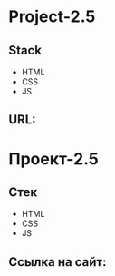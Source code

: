 # Project-2.5

## Stack
* HTML
* CSS
* JS
## URL:


# Проект-2.5

## Стек
* HTML
* CSS
* JS
## Ссылка на сайт:
